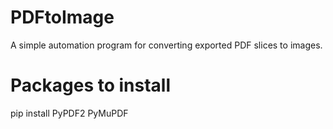 # PDFtoImage
A simple automation program for converting exported PDF slices to images.

# Packages to install

pip install PyPDF2 PyMuPDF

